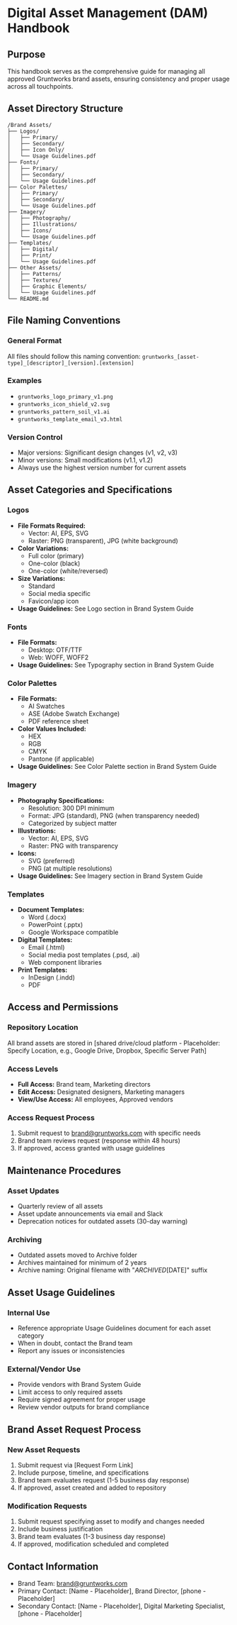 # Digital Asset Management (DAM) Handbook

## Purpose
This handbook serves as the comprehensive guide for managing all approved Gruntworks brand assets, ensuring consistency and proper usage across all touchpoints.

## Asset Directory Structure

```
/Brand Assets/
├── Logos/
│   ├── Primary/
│   ├── Secondary/
│   ├── Icon Only/
│   └── Usage Guidelines.pdf
├── Fonts/
│   ├── Primary/
│   ├── Secondary/
│   └── Usage Guidelines.pdf
├── Color Palettes/
│   ├── Primary/
│   ├── Secondary/
│   └── Usage Guidelines.pdf
├── Imagery/
│   ├── Photography/
│   ├── Illustrations/
│   ├── Icons/
│   └── Usage Guidelines.pdf
├── Templates/
│   ├── Digital/
│   ├── Print/
│   └── Usage Guidelines.pdf
├── Other Assets/
│   ├── Patterns/
│   ├── Textures/
│   ├── Graphic Elements/
│   └── Usage Guidelines.pdf
└── README.md
```

## File Naming Conventions

### General Format
All files should follow this naming convention:
`gruntworks_[asset-type]_[descriptor]_[version].[extension]`

### Examples
- `gruntworks_logo_primary_v1.png`
- `gruntworks_icon_shield_v2.svg`
- `gruntworks_pattern_soil_v1.ai`
- `gruntworks_template_email_v3.html`

### Version Control
- Major versions: Significant design changes (v1, v2, v3)
- Minor versions: Small modifications (v1.1, v1.2)
- Always use the highest version number for current assets

## Asset Categories and Specifications

### Logos
- **File Formats Required:**
  - Vector: AI, EPS, SVG
  - Raster: PNG (transparent), JPG (white background)
- **Color Variations:**
  - Full color (primary)
  - One-color (black)
  - One-color (white/reversed)
- **Size Variations:**
  - Standard
  - Social media specific
  - Favicon/app icon
- **Usage Guidelines:** See Logo section in Brand System Guide

### Fonts
- **File Formats:**
  - Desktop: OTF/TTF
  - Web: WOFF, WOFF2
- **Usage Guidelines:** See Typography section in Brand System Guide

### Color Palettes
- **File Formats:**
  - AI Swatches
  - ASE (Adobe Swatch Exchange)
  - PDF reference sheet
- **Color Values Included:**
  - HEX
  - RGB
  - CMYK
  - Pantone (if applicable)
- **Usage Guidelines:** See Color Palette section in Brand System Guide

### Imagery
- **Photography Specifications:**
  - Resolution: 300 DPI minimum
  - Format: JPG (standard), PNG (when transparency needed)
  - Categorized by subject matter
- **Illustrations:**
  - Vector: AI, EPS, SVG
  - Raster: PNG with transparency
- **Icons:**
  - SVG (preferred)
  - PNG (at multiple resolutions)
- **Usage Guidelines:** See Imagery section in Brand System Guide

### Templates
- **Document Templates:**
  - Word (.docx)
  - PowerPoint (.pptx)
  - Google Workspace compatible
- **Digital Templates:**
  - Email (.html)
  - Social media post templates (.psd, .ai)
  - Web component libraries
- **Print Templates:**
  - InDesign (.indd)
  - PDF

## Access and Permissions

### Repository Location
All brand assets are stored in [shared drive/cloud platform - Placeholder: Specify Location, e.g., Google Drive, Dropbox, Specific Server Path]

### Access Levels
- **Full Access:** Brand team, Marketing directors
- **Edit Access:** Designated designers, Marketing managers
- **View/Use Access:** All employees, Approved vendors

### Access Request Process
1. Submit request to brand@gruntworks.com with specific needs
2. Brand team reviews request (response within 48 hours)
3. If approved, access granted with usage guidelines

## Maintenance Procedures

### Asset Updates
- Quarterly review of all assets
- Asset update announcements via email and Slack
- Deprecation notices for outdated assets (30-day warning)

### Archiving
- Outdated assets moved to Archive folder
- Archives maintained for minimum of 2 years
- Archive naming: Original filename with "_ARCHIVED_[DATE]" suffix

## Asset Usage Guidelines

### Internal Use
- Reference appropriate Usage Guidelines document for each asset category
- When in doubt, contact the Brand team
- Report any issues or inconsistencies

### External/Vendor Use
- Provide vendors with Brand System Guide 
- Limit access to only required assets
- Require signed agreement for proper usage
- Review vendor outputs for brand compliance

## Brand Asset Request Process

### New Asset Requests
1. Submit request via [Request Form Link]
2. Include purpose, timeline, and specifications
3. Brand team evaluates request (1-5 business day response)
4. If approved, asset created and added to repository

### Modification Requests
1. Submit request specifying asset to modify and changes needed
2. Include business justification
3. Brand team evaluates (1-3 business day response)
4. If approved, modification scheduled and completed

## Contact Information
- Brand Team: brand@gruntworks.com
- Primary Contact: [Name - Placeholder], Brand Director, [phone - Placeholder]
- Secondary Contact: [Name - Placeholder], Digital Marketing Specialist, [phone - Placeholder] 